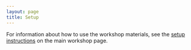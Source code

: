 ```yaml
---
layout: page
title: Setup
---
```


For information about how to
use the workshop materials, see the 
[setup instructions](http://www.datacarpentry.org/genomics-workshop/setup.html) on the main workshop page.


